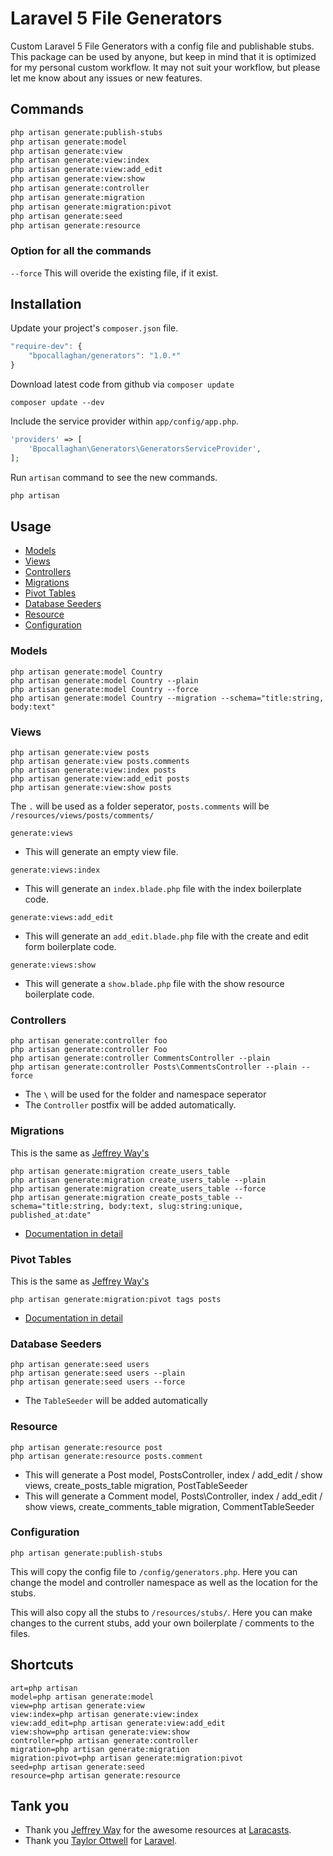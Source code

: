 # Laravel 5 File Generators

Custom Laravel 5 File Generators with a config file and publishable stubs.
This package can be used by anyone, but keep in mind that it is optimized for my personal custom workflow.
It may not suit your workflow, but please let me know about any issues or new features.

## Commands
```bash
php artisan generate:publish-stubs
php artisan generate:model
php artisan generate:view
php artisan generate:view:index
php artisan generate:view:add_edit
php artisan generate:view:show
php artisan generate:controller
php artisan generate:migration
php artisan generate:migration:pivot
php artisan generate:seed
php artisan generate:resource
```

### Option for all the commands
`--force` This will overide the existing file, if it exist.

## Installation

Update your project's `composer.json` file.

```js
"require-dev": {
	"bpocallaghan/generators": "1.0.*"
}
```

Download latest code from github via `composer update`

```batch
composer update --dev
```

Include the service provider within `app/config/app.php`.

```php
'providers' => [
    'Bpocallaghan\Generators\GeneratorsServiceProvider',
];
```

Run `artisan` command to see the new commands.

```bash
php artisan
```

## Usage

- [Models](#models)
- [Views](#views)
- [Controllers](#controllers)
- [Migrations](#migrations)
- [Pivot Tables](#pivot-tables)
- [Database Seeders](#database-seeders)
- [Resource](#resource)
- [Configuration](#configuration)

### Models

```
php artisan generate:model Country
php artisan generate:model Country --plain
php artisan generate:model Country --force
php artisan generate:model Country --migration --schema="title:string, body:text"
```

### Views

```
php artisan generate:view posts
php artisan generate:view posts.comments
php artisan generate:view:index posts
php artisan generate:view:add_edit posts
php artisan generate:view:show posts
```

The `.` will be used as a folder seperator, `posts.comments` will be `/resources/views/posts/comments/`

`generate:views`
 - This will generate an empty view file.

`generate:views:index`
 - This will generate an `index.blade.php` file with the index boilerplate code.

`generate:views:add_edit`
 - This will generate an `add_edit.blade.php` file with the create and edit form boilerplate code.

`generate:views:show`
- This will generate a `show.blade.php` file with the show resource boilerplate code.

### Controllers

```
php artisan generate:controller foo
php artisan generate:controller Foo
php artisan generate:controller CommentsController --plain
php artisan generate:controller Posts\CommentsController --plain --force
```

- The `\` will be used for the folder and namespace seperator
- The `Controller` postfix will be added automatically.


### Migrations

This is the same as [Jeffrey Way's](https://github.com/laracasts/Laravel-5-Generators-Extended)

```
php artisan generate:migration create_users_table
php artisan generate:migration create_users_table --plain
php artisan generate:migration create_users_table --force
php artisan generate:migration create_posts_table --schema="title:string, body:text, slug:string:unique, published_at:date"
```

- [Documentation in detail](https://github.com/laracasts/Laravel-5-Generators-Extended#migrations-with-schema)

### Pivot Tables

This is the same as [Jeffrey Way's](https://github.com/laracasts/Laravel-5-Generators-Extended)

```
php artisan generate:migration:pivot tags posts
```

- [Documentation in detail](https://github.com/laracasts/Laravel-5-Generators-Extended#pivot-tables)

### Database Seeders

```
php artisan generate:seed users
php artisan generate:seed users --plain
php artisan generate:seed users --force
```

- The `TableSeeder` will be added automatically

### Resource

```
php artisan generate:resource post
php artisan generate:resource posts.comment
```

- This will generate a Post model, PostsController, index / add_edit / show views, create_posts_table migration, PostTableSeeder
- This will generate a Comment model, Posts\Controller, index / add_edit / show views, create_comments_table migration, CommentTableSeeder

### Configuration

```
php artisan generate:publish-stubs
```

This will copy the config file to `/config/generators.php`.
Here you can change the model and controller namespace as well as the location for the stubs.

This will also copy all the stubs to `/resources/stubs/`.
Here you can make changes to the current stubs, add your own boilerplate / comments to the files.

## Shortcuts

```
art=php artisan
model=php artisan generate:model
view=php artisan generate:view
view:index=php artisan generate:view:index
view:add_edit=php artisan generate:view:add_edit
view:show=php artisan generate:view:show
controller=php artisan generate:controller
migration=php artisan generate:migration
migration:pivot=php artisan generate:migration:pivot
seed=php artisan generate:seed
resource=php artisan generate:resource
```

## Tank you

- Thank you [Jeffrey Way](https://github.com/JeffreyWay) for the awesome resources at [Laracasts](https://laracasts.com/).
- Thank you [Taylor Ottwell](https://github.com/taylorotwell) for [Laravel](http://laravel.com/).